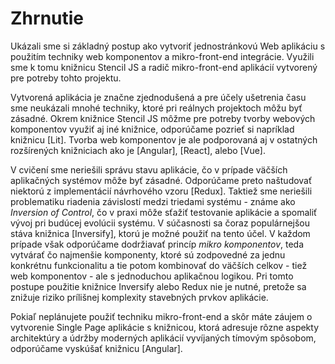 # Zhrnutie

Ukázali sme si základný postup ako vytvoriť jednostránkovú Web aplikáciu s použitím techniky web komponentov a mikro-front-end integrácie. Využili sme k tomu knižnicu Stencil JS a radič mikro-front-end aplikácií vytvorený pre potreby tohto projektu.

Vytvorená aplikácia je značne zjednodušená a pre účely ušetrenia času sme neukázali mnohé techniky, ktoré pri reálnych projektoch môžu byť zásadné. Okrem knižnice Stencil JS môžme pre potreby tvorby webových komponentov využiť aj iné knižnice, odporúčame pozrieť si napríklad knižnicu [Lit]. Tvorba web komponentov je ale podporovaná aj v ostatných rozšírených knižniciach ako je [Angular], [React], alebo [Vue].

V cvičení sme neriešili správu stavu aplikácie, čo v prípade väčších aplikačných systémov môže byť zásadné. Odporúčame preto naštudovať niektorú z implementácií návrhového vzoru [Redux]. Taktiež sme neriešili problematiku riadenia závislostí medzi triedami systému - známe ako _Inversion of Control_, čo v praxi môže sťažiť testovanie aplikácie a spomaliť vývoj pri budúcej evolúcii systému. V súčasnosti sa čoraz populárnejšou stáva knižnica [Inversify], ktorú je možné použiť na tento účel. V každom prípade však odporúčame dodržiavať princíp _mikro komponentov_, teda vytvárať čo najmenšie komponenty, ktoré sú zodpovedné za jednu konkrétnu funkcionalitu a tie potom kombinovať do väčších celkov - tiež web komponentov - ale s jednoduchou aplikačnou logikou. Pri tomto postupe použitie knižnice Inversify alebo Redux nie je nutné, pretože sa znižuje riziko prílišnej komplexity stavebných prvkov aplikácie.

Pokiaľ neplánujete použiť techniku mikro-front-end a skôr máte záujem o vytvorenie Single Page aplikácie s knižnicou, ktorá adresuje rôzne aspekty architektúry a údržby moderných aplikácií vyvíjaných tímovým spôsobom, odporúčame vyskúšať knižnicu [Angular].
